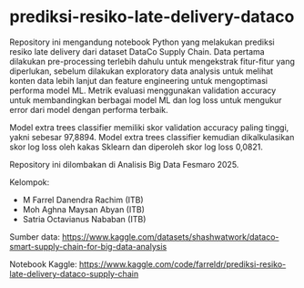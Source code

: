 # prediksi-resiko-late-delivery-dataco

Repository ini mengandung notebook Python yang melakukan prediksi resiko late delivery dari dataset DataCo Supply Chain. Data pertama dilakukan pre-processing terlebih dahulu untuk mengekstrak fitur-fitur yang diperlukan, sebelum dilakukan exploratory data analysis untuk melihat konten data lebih lanjut dan feature engineering untuk mengoptimasi performa model ML. Metrik evaluasi menggunakan validation accuracy untuk membandingkan berbagai model ML dan log loss untuk mengukur error dari model dengan performa terbaik.

Model extra trees classifier memiliki skor validation accuracy paling tinggi, yakni sebesar 97,8894. Model extra trees classifier kemudian dikalkulasikan skor log loss oleh kakas Sklearn dan diperoleh skor log loss 0,0821.

Repository ini dilombakan di Analisis Big Data Fesmaro 2025.

Kelompok:
- M Farrel Danendra Rachim (ITB)
- Moh Aghna Maysan Abyan (ITB)
- Satria Octavianus Nababan (ITB)

Sumber data: https://www.kaggle.com/datasets/shashwatwork/dataco-smart-supply-chain-for-big-data-analysis

Notebook Kaggle: https://www.kaggle.com/code/farreldr/prediksi-resiko-late-delivery-dataco-supply-chain
